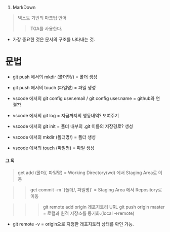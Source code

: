 1. MarkDown

> 텍스트 기반의 마크업 언어
>> TGA를 사용한다.
- 가장 중요한 것은 문서의 구조를 나타내는 것.


# 문법

- git push 에서의 mkdir (폴더명/) = 폴더 생성

- git push 에서의 touch (파일명) = 파일 생성

- vscode 에서의 git config user.email / git config user.name = github와 연결??

- vscode 에서의 git log = 지금까지의 행동내역? 보여주기

- vscode 에서의 git init = 폴더 내부의 .git 이름의 저장경로? 생성

- vscode 에서의 mkdir (폴더명/) = 폴더 생성

- vscode 에서의 touch (파일명) = 파일 생성


#### 그 외

> get add (폴더/, 파일명) = Working Directory(wd) 에서 Staging Area로 이동

>> get commit -m '(폴더/, 파일명)' = Staging Area 에서 Repository로 이동

>>> git remote add origin 레포지토리 URL git push origin master = 로컬과 원격 저장소를 동기화.(local ->remote)

- git remote -v = origin으로 지정한 레포지토리 상태를 확인 가능.